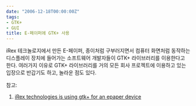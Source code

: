 ```yaml
---
date: "2006-12-18T00:00:00Z"
tags:
- GTK+
- GUI
title: E-페이퍼에 GTK+ 사용
---
```


iRex 테크놀로지에서 만든 E-페이퍼, 종이처럼 구부러지면서 컴퓨터 화면처럼 동작하는 디스플레이 장치에 들어가는 소프트웨어 개발자들이 GTK+ 라이브러리를 이용한다고 한다. 여러가지 이유로 GTK+ 라이브러리를 거의 모든 회사 프로젝트에 이용하고 있는 입장으로 반갑기도 하고, 놀라운 점도 있다.

참고:

1.  [iRex technologies is using gtk+ for an epaper device](http://pvanhoof.be/blog/index.php/2006/12/03/irex-technologies-is-using-gtk-for-an-epaper-device)

